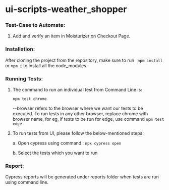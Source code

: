 # ui-scripts-weather_shopper

### **Test-Case to Automate:**
1. Add and verify an item in Moisturizer on Checkout Page.

### Installation:
After cloning the project from the repository, make sure to run ``` npm install``` or ```npm i``` to install all the node_modules.

### Running Tests:
1. The command to run an individual test from Command Line is:

    ```npm test chrome```

    --browser refers to the browser where we want our tests to be executed. To run tests in any other browser, replace chrome with browser name, for eg, if tests to be run for           edge, use command ```npm test edge```

2. To run tests from UI, please follow the below-mentioned steps:

    a. Open cypress using command :  ```npx cypress open```
    
    b. Select the tests which you want to run

### Report:
Cypress reports will be generated under reports folder when tests are run using command line. 
